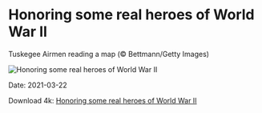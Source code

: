 # Honoring some real heroes of World War II

Tuskegee Airmen reading a map (© Bettmann/Getty Images)

![Honoring some real heroes of World War II](https://bing.com/th?id=OHR.TuskegeeAirmen_EN-US9643365119_UHD.jpg&rf=LaDigue_UHD.jpg&pid=hp&w=1024&h=576)

Date: 2021-03-22

Download 4k: [Honoring some real heroes of World War II](https://bing.com/th?id=OHR.TuskegeeAirmen_EN-US9643365119_UHD.jpg&rf=LaDigue_UHD.jpg&pid=hp&w=3840&h=2160)

